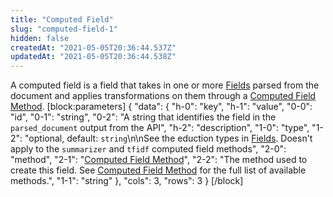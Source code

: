 ```yaml
---
title: "Computed Field"
slug: "computed-field-1"
hidden: false
createdAt: "2021-05-05T20:36:44.537Z"
updatedAt: "2021-05-05T20:36:44.538Z"
---
```

A computed field is a field that takes in one or more [Fields](ref:fields) parsed from the document and applies transformations on them through a [Computed Field Method](ref:computed-field-method). 
[block:parameters]
{
  "data": {
    "h-0": "key",
    "h-1": "value",
    "0-0": "id",
    "0-1": "string",
    "0-2": "A string that identifies the field in the `parsed_document` output from the API",
    "h-2": "description",
    "1-0": "type",
    "1-2": "optional, default: `string`\n\nSee the eduction types in [Fields](ref:fields). Doesn't apply to the `summarizer` and `tfidf` computed field methods",
    "2-0": "method",
    "2-1": "[Computed Field Method](ref:computed-field-method)",
    "2-2": "The method used to create this field. See [Computed Field Method](ref:computed-field-method) for the full list of available methods.",
    "1-1": "string"
  },
  "cols": 3,
  "rows": 3
}
[/block]